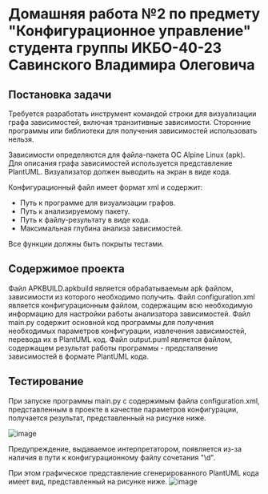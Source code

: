 # Домашняя работа №2 по предмету "Конфигурационное управление" студента группы ИКБО-40-23 Савинского Владимира Олеговича

## Постановка задачи
Требуется разработать инструмент командой строки для визуализации графа зависимостей, включая транзитивные зависимости. Сторонние программы или библиотеки для получения зависимостей использовать нельзя.

Зависимости определяются для файла-пакета OC Alpine Linux (apk). Для описания графа зависимостей используется представление PlantUML. Визуализатор должен выводить на экран в виде кода.

Конфигурационный файл имеет формат xml и содержит:
- Путь к программе для визуализации графов.
- Путь к анализируемому пакету.
- Путь к файлу-результату в виде кода.
- Максимальная глубина анализа зависимостей.

Все функции должны быть покрыты тестами.

## Содержимое проекта

Файл APKBUILD.apkbuild является обрабатываемым apk файлом, зависимости из которого необходимо получить.
Файл configuration.xml является конфигурационным файлом, содержащим всю необходимую информацию для настройки работы анализатора зависимостей.
Файл main.py содержит основной код программы для получения необходимых параметров конфигурации, извлечения зависимостей, перевода их в PlantUML код.
Файл output.puml является файлом, содержащем результат работы программы - предсталвение зависимостей в формате PlantUML кода.

## Тестирование

При запуске программы main.py с содержимым файла configuration.xml, представленным в проекте в качестве параметров конфигурации, получается результат, представленный на рисунке ниже.

![image](https://github.com/user-attachments/assets/c35f4a97-29ad-41a5-96ac-ab2bf018aefd)

Предупреждение, выдаваемое интерпретатором, появляется из-за наличия в пути к конфигурационному файлу сочетания "\d".

При этом графическое представление сгенерированного PlantUML кода имеет вид, представленный на рисунке ниже.
![image](https://github.com/user-attachments/assets/f480ad52-5af6-4ebf-a841-087490b145d4)


